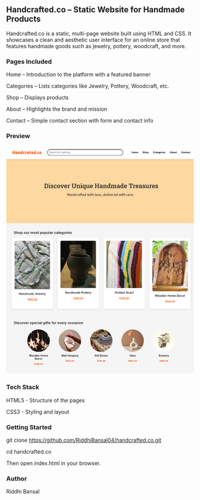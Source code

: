 ## **Handcrafted.co – Static Website for Handmade Products**

Handcrafted.co is a static, multi-page website built using HTML and CSS. It showcases a clean and aesthetic user interface for an online store that features handmade goods such as jewelry, pottery, woodcraft, and more.

### **Pages Included**

Home – Introduction to the platform with a featured banner

Categories – Lists categories like Jewelry, Pottery, Woodcraft, etc.

Shop – Displays products 

About – Highlights the brand and mission

Contact – Simple contact section with form and contact info


### **Preview**


![Index Page](index.png)


### **Tech Stack**

HTML5 - Structure of the pages

CSS3 - Styling and layout

### **Getting Started**

git clone https://github.com/RiddhiBansal04/handcrafted.co.git

cd handcrafted.co

Then open index.html in your browser.

### **Author**

Riddhi Bansal
